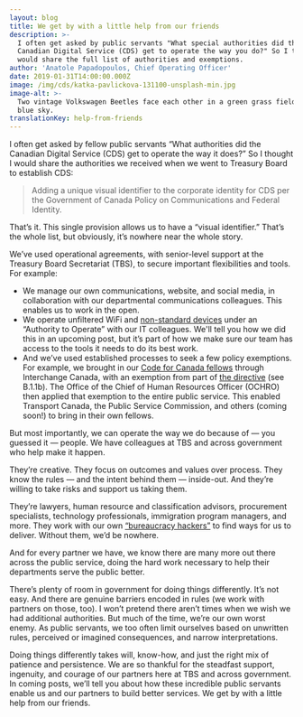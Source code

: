 ```yaml
---
layout: blog
title: We get by with a little help from our friends
description: >-
  I often get asked by public servants "What special authorities did the
  Canadian Digital Service (CDS) get to operate the way you do?" So I thought I
  would share the full list of authorities and exemptions.
author: 'Anatole Papadopoulos, Chief Operating Officer'
date: 2019-01-31T14:00:00.000Z
image: /img/cds/katka-pavlickova-131100-unsplash-min.jpg
image-alt: >-
  Two vintage Volkswagen Beetles face each other in a green grass field with a
  blue sky.
translationKey: help-from-friends
---
```

I often get asked by fellow public servants “What authorities did the Canadian Digital Service (CDS) get to operate the way it does?” So I thought I would share the authorities we received when we went to Treasury Board to establish CDS:

> Adding a unique visual identifier to the corporate identity for CDS per the Government of Canada Policy on Communications and Federal Identity.

That’s it. This single provision allows us to have a “visual identifier.” That’s the whole list, but obviously, it’s nowhere near the whole story.

We’ve used operational agreements, with senior-level support at the Treasury Board Secretariat (TBS), to secure important flexibilities and tools. For example:

* We manage our own communications, website, and social media, in collaboration with our departmental communications colleagues. This enables us to work in the open. 
* We operate unfiltered WiFi and [non-standard devices](https://digital.canada.ca/2018/06/27/tools-to-do-good-work/) under an “Authority to Operate” with our IT colleagues. We'll tell you how we did this in an upcoming post, but it’s part of how we make sure our team has access to the tools it needs to do its best work.
* And we’ve used established processes to seek a few policy exemptions. For example, we brought in our [Code for Canada fellows](https://digital.canada.ca/2018/04/19/our-partnership-with-code-for-canada/) through Interchange Canada, with an exemption from part of [the directive](https://www.tbs-sct.gc.ca/pol/doc-eng.aspx?id=12553) (see B.1.1b). The Office of the Chief of Human Resources Officer (OCHRO) then applied that exemption to the entire public service. This enabled Transport Canada, the Public Service Commission, and others (coming soon!) to bring in their own fellows.

But most importantly, we can operate the way we do because of — you guessed it — people. We have colleagues at TBS and across government who help make it happen. 

They’re creative. They focus on outcomes and values over process. They know the rules — and the intent behind them — inside-out. And they’re willing to take risks and support us taking them. 

They’re lawyers, human resource and classification advisors, procurement specialists, technology professionals, immigration program managers, and more. They work with our own [“bureaucracy hackers”](https://digital.canada.ca/2018/09/07/policy/) to find ways for us to deliver. Without them, we’d be nowhere.

And for every partner we have, we know there are many more out there across the public service, doing the hard work necessary to help their departments serve the public better.

There’s plenty of room in government for doing things differently. It’s not easy. And there are genuine barriers encoded in rules (we work with partners on those, too). I won’t pretend there aren’t times when we wish we had additional authorities. But much of the time, we’re our own worst enemy. As public servants, we too often limit ourselves based on unwritten rules, perceived or imagined consequences, and narrow interpretations. 

Doing things differently takes will, know-how, and just the right mix of patience and persistence. We are so thankful for the steadfast support, ingenuity, and courage of our partners here at TBS and across government. In coming posts, we’ll tell you about how these incredible public servants enable us and our partners to build better services. We get by with a little help from our friends.
